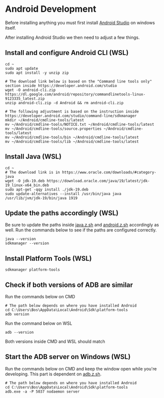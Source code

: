 # Android Development
Before installing anything you must first install [Android Studio](https://developer.android.com/studio) on windows itself.

After installing Android Studio we then need to adjust a few things.
## Install and configure Android CLI (WSL)
```
cd ~
sudo apt update
sudo apt install -y unzip zip

# The download link below is based on the "Command line tools only" section inside https://developer.android.com/studio
wget -O android-cli.zip https://dl.google.com/android/repository/commandlinetools-linux-9123335_latest.zip
unzip android-cli.zip -d Android && rm android-cli.zip

# The following adjustment is based on the instruction inside https://developer.android.com/studio/command-line/sdkmanager
mkdir ~/Android/cmdline-tools/latest
mv ~/Android/cmdline-tools/NOTICE.txt ~/Android/cmdline-tools/latest
mv ~/Android/cmdline-tools/source.properties ~/Android/cmdline-tools/latest
mv ~/Android/cmdline-tools/bin ~/Android/cmdline-tools/latest
mv ~/Android/cmdline-tools/lib ~/Android/cmdline-tools/latest
```
## Install Java (WSL)
```
cd ~
# The download link is in https://www.oracle.com/downloads/#category-java
wget -O jdk-19.deb https://download.oracle.com/java/19/latest/jdk-19_linux-x64_bin.deb
sudo apt-get -qqy install ./jdk-19.deb
sudo update-alternatives --install /usr/bin/java java /usr/lib/jvm/jdk-19/bin/java 1919
```
## Update the paths accordingly (WSL)
Be sure to update the paths inside [java.z.sh](../../zsh/java.z.sh) and [android.z.sh](../../zsh/android.z.sh) accordingly as well. Run the commands below to see if the paths are configured correctly.
```
java --version
sdkmanager --version
```
## Install Platform Tools (WSL)
```
sdkmanager platform-tools
```
## Check if both versions of ADB are similar
Run the commands below on CMD
```
# The path below depends on where you have installed Android
cd C:\Users\Bos\AppData\Local\Android\Sdk\platform-tools
adb version
```
Run the command below on WSL
```
adb --version
```
Both versions inside CMD and WSL should match
## Start the ADB server on Windows (WSL)
Run the commands below on CMD and keep the window open while you're developing. This part is dependent on [adb.z.sh](../../zsh/adb.z.sh).
```
# The path below depends on where you have installed Android
cd C:\Users\Bos\AppData\Local\Android\Sdk\platform-tools
adb.exe -a -P 5037 nodaemon server
```
